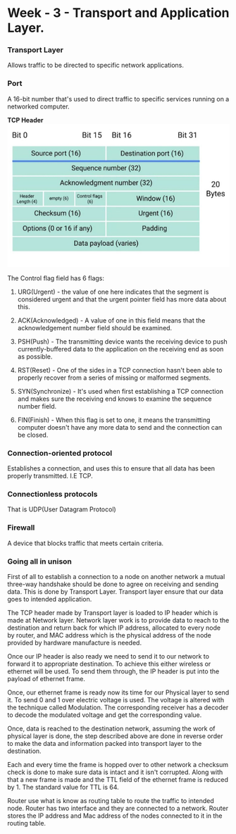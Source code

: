 # Week - 3 - Transport and Application Layer.

### <b>Transport Layer</b>
Allows traffic to be directed to specific network applications.

### <b>Port</b>
A 16-bit number that's used to direct traffic to specific services running on a networked computer.  

<b>TCP Header</b>
<img src="../Images/TCP-Header.jpeg">

The Control flag field has 6 flags:
1. URG(Urgent) - the value of one here indicates that the segment is considered urgent and that the urgent pointer field has more data about this.  
  
1. ACK(Acknowledged) - A value of one in this field means that the acknowledgement number field should be examined.  
  
1. PSH(Push) - The transmitting device wants the receiving device to push currently-buffered data to the application on the receiving end as soon as possible.  
  
1. RST(Reset) - One of the sides in a TCP connection hasn't been able to properly recover from a series of missing or malformed segments.  
  
1. SYN(Synchronize) - It's used when first establishing a TCP connection and makes sure the receiving end knows to examine the sequence number field.  
  
1. FIN(Finish) - When this flag is set to one, it means the transmitting computer doesn't have any more data to send and the connection can be closed.

### <b>Connection-oriented protocol</b>
Establishes a connection, and uses this to ensure that all data has been properly transmitted. I.E TCP.

### <b>Connectionless protocols</b>
That is UDP(User Datagram Protocol)

### <b>Firewall</b>
A device that blocks traffic that meets certain criteria.

### <b>Going all in unison</b>
First of all to establish a connection to a node on another network a mutual three-way handshake should be done to agree on receiving and sending data. This is done by Transport Layer. Transport layer ensure that our data goes to intended application. 

The TCP header made by Transport layer is loaded to IP header which is made at Network layer. Network layer work is to provide data to reach to the destination and return back for which IP address, allocated to every node by router, and MAC address which is the physical address of the node provided by hardware manufacture is needed. 

Once our IP header is also ready we need to send it to our network to forward it to appropriate destination. To achieve this either wireless or ethernet will be used. To send them through, the IP header is put into the payload of ethernet frame. 

Once, our ethernet frame is ready now its time for our Physical layer to send it. To send 0 and 1 over electric voltage is used. The voltage is altered with the technique called Modulation. The corresponding receiver has a  decoder to decode the modulated voltage and get the corresponding value. 

Once, data is reached to the destination network, assuming the work of physical layer is done, the step described above are done in reverse order to make the data and information packed into transport layer to the destination. 

Each and every time the frame is hopped over to other network a checksum check is done to make sure data is intact and it isn't corrupted. Along with that a new frame is made and the TTL field of the ethernet frame is reduced by 1. The standard value for TTL is 64. 

Router use what is know as routing table to route the traffic to intended node. Router has two interface and they are connected to a network. Router stores the IP address and Mac address of the nodes connected to it in the routing table.
